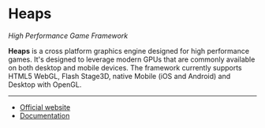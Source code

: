 Heaps
=====

_High Performance Game Framework_

**Heaps** is a cross platform graphics engine designed for high performance games. It's designed to leverage modern GPUs that are commonly available on both desktop and mobile devices. The framework currently supports HTML5 WebGL, Flash Stage3D, native Mobile (iOS and Android) and Desktop with OpenGL.

----
* [Official website](http://heaps.io)
* [Documentation](https://github.com/ncannasse/heaps/wiki)
